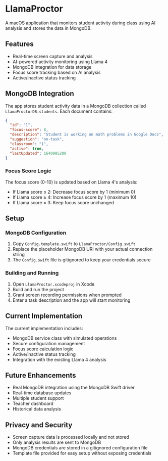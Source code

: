 # LlamaProctor

A macOS application that monitors student activity during class using AI analysis and stores the data in MongoDB.

## Features

- Real-time screen capture and analysis
- AI-powered activity monitoring using Llama 4
- MongoDB integration for data storage
- Focus score tracking based on AI analysis
- Active/inactive status tracking

## MongoDB Integration

The app stores student activity data in a MongoDB collection called `LlamaProctorDB.students`. Each document contains:

```json
{
  "id": "1",
  "focus-score": 8,
  "description": "Student is working on math problems in Google Docs",
  "suggestion": "on-task",
  "classroom": "1",
  "active": true,
  "lastUpdated": 1640995200
}
```

### Focus Score Logic

The focus score (0-10) is updated based on Llama 4's analysis:
- If Llama score ≤ 2: Decrease focus score by 1 (minimum 0)
- If Llama score ≥ 4: Increase focus score by 1 (maximum 10)
- If Llama score = 3: Keep focus score unchanged

## Setup

### MongoDB Configuration

1. Copy `Config.template.swift` to `LlamaProctor/Config.swift`
2. Replace the placeholder MongoDB URI with your actual connection string
3. The `Config.swift` file is gitignored to keep your credentials secure

### Building and Running

1. Open `LlamaProctor.xcodeproj` in Xcode
2. Build and run the project
3. Grant screen recording permissions when prompted
4. Enter a task description and the app will start monitoring

## Current Implementation

The current implementation includes:
- MongoDB service class with simulated operations
- Secure configuration management
- Focus score calculation logic
- Active/inactive status tracking
- Integration with the existing Llama 4 analysis

## Future Enhancements

- Real MongoDB integration using the MongoDB Swift driver
- Real-time database updates
- Multiple student support
- Teacher dashboard
- Historical data analysis

## Privacy and Security

- Screen capture data is processed locally and not stored
- Only analysis results are sent to MongoDB
- MongoDB credentials are stored in a gitignored configuration file
- Template file provided for easy setup without exposing credentials